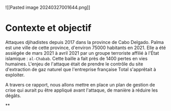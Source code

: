 ![[Pasted image 20240327001644.png]]
# Contexte et objectif

Attaques djihadistes depuis 2017 dans la province de Cabo Delgado.
Palma est une ville de cette province, d'environ 75000 habitants en 2021.
Elle a été assiégée de mars 2021 à avril 2021 par un groupe terroriste affilié à l'État islamique : `al-Chabab`. Cette baille a fait près de 1400 pertes en vies humaines. L'enjeu de l'attaque était de prendre le contrôle du site d'extraction de gaz naturel que l'entreprise française Total s'apprêtait à exploiter.

A travers ce rapport, nous allons mettre en place un plan de gestion de crise qui aurait pu être appliqué avant l'attaque, de manière à réduire les dégâts.

**
